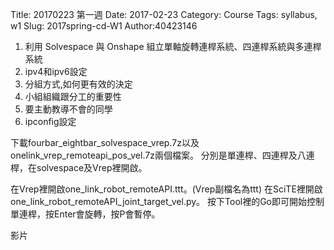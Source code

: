 Title: 20170223 第一週
Date: 2017-02-23
Category: Course
Tags: syllabus, w1
Slug: 2017spring-cd-W1
Author:40423146

<!-- PELICAN_END_SUMMARY -->

1. 利用 Solvespace 與 Onshape 組立單軸旋轉連桿系統、四連桿系統與多連桿系統
2. ipv4和ipv6設定 
3. 分組方式,如何更有效的決定 
4. 小組組織跟分工的重要性 
5. 要主動教導不會的同學 
6. ipconfig設定

下載fourbar_eightbar_solvespace_vrep.7z以及onelink_vrep_remoteapi_pos_vel.7z兩個檔案。
分別是單連桿、四連桿及八連桿，在solvespace及Vrep裡開啟。

在Vrep裡開啟one_link_robot_remoteAPI.ttt。(Vrep副檔名為ttt)
在SciTE裡開啟one_link_robot_remoteAPI_joint_target_vel.py。
按下Tool裡的Go即可開始控制單連桿，按Enter會旋轉，按P會暫停。

影片
